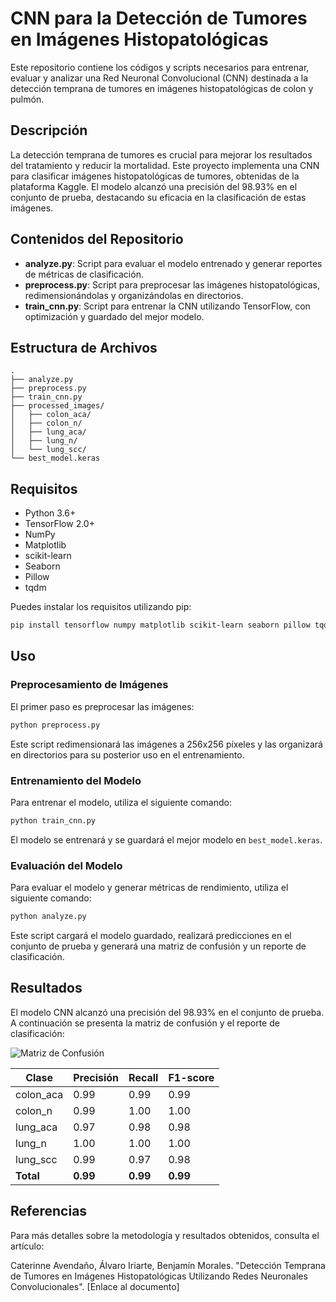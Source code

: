 
# CNN para la Detección de Tumores en Imágenes Histopatológicas

Este repositorio contiene los códigos y scripts necesarios para entrenar, evaluar y analizar una Red Neuronal Convolucional (CNN) destinada a la detección temprana de tumores en imágenes histopatológicas de colon y pulmón.

## Descripción

La detección temprana de tumores es crucial para mejorar los resultados del tratamiento y reducir la mortalidad. Este proyecto implementa una CNN para clasificar imágenes histopatológicas de tumores, obtenidas de la plataforma Kaggle. El modelo alcanzó una precisión del 98.93% en el conjunto de prueba, destacando su eficacia en la clasificación de estas imágenes.

## Contenidos del Repositorio

- **analyze.py**: Script para evaluar el modelo entrenado y generar reportes de métricas de clasificación.
- **preprocess.py**: Script para preprocesar las imágenes histopatológicas, redimensionándolas y organizándolas en directorios.
- **train_cnn.py**: Script para entrenar la CNN utilizando TensorFlow, con optimización y guardado del mejor modelo.

## Estructura de Archivos

```plaintext
.
├── analyze.py
├── preprocess.py
├── train_cnn.py
├── processed_images/
│   ├── colon_aca/
│   ├── colon_n/
│   ├── lung_aca/
│   ├── lung_n/
│   └── lung_scc/
└── best_model.keras
```

## Requisitos

- Python 3.6+
- TensorFlow 2.0+
- NumPy
- Matplotlib
- scikit-learn
- Seaborn
- Pillow
- tqdm

Puedes instalar los requisitos utilizando pip:

```sh
pip install tensorflow numpy matplotlib scikit-learn seaborn pillow tqdm
```

## Uso

### Preprocesamiento de Imágenes

El primer paso es preprocesar las imágenes:

```sh
python preprocess.py
```

Este script redimensionará las imágenes a 256x256 píxeles y las organizará en directorios para su posterior uso en el entrenamiento.

### Entrenamiento del Modelo

Para entrenar el modelo, utiliza el siguiente comando:

```sh
python train_cnn.py
```

El modelo se entrenará y se guardará el mejor modelo en `best_model.keras`.

### Evaluación del Modelo

Para evaluar el modelo y generar métricas de rendimiento, utiliza el siguiente comando:

```sh
python analyze.py
```

Este script cargará el modelo guardado, realizará predicciones en el conjunto de prueba y generará una matriz de confusión y un reporte de clasificación.

## Resultados

El modelo CNN alcanzó una precisión del 98.93% en el conjunto de prueba. A continuación se presenta la matriz de confusión y el reporte de clasificación:

![Matriz de Confusión](confusion_matrix.png)

| Clase      | Precisión | Recall | F1-score |
|------------|-----------|--------|----------|
| colon_aca  | 0.99      | 0.99   | 0.99     |
| colon_n    | 0.99      | 1.00   | 1.00     |
| lung_aca   | 0.97      | 0.98   | 0.98     |
| lung_n     | 1.00      | 1.00   | 1.00     |
| lung_scc   | 0.99      | 0.97   | 0.98     |
| **Total**  | **0.99**  | **0.99**| **0.99** |

## Referencias

Para más detalles sobre la metodología y resultados obtenidos, consulta el artículo:

Caterinne Avendaño, Álvaro Iriarte, Benjamín Morales. "Detección Temprana de Tumores en Imágenes Histopatológicas Utilizando Redes Neuronales Convolucionales". [Enlace al documento]
